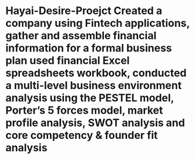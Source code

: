 # Hayai-Desire-Proejct Created a company using Fintech applications, gather and assemble financial information for a formal business plan used financial Excel spreadsheets workbook, conducted a multi-level business environment analysis using the PESTEL model, Porter’s 5 forces model, market profile analysis, SWOT analysis and core competency & founder fit analysis 
